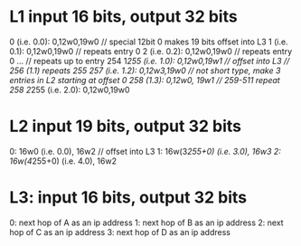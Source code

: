 # L1 input 16 bits, output 32 bits
0 (i.e. 0.0): 0,12w0,19w0 // special 12bit 0 makes 19 bits offset into L3
1 (i.e. 0.1): 0,12w0,19w0 // repeats entry 0
2 (i.e. 0.2): 0,12w0,19w0 // repeats entry 0
...
// repeats up to entry 254
1*255 (i.e. 1.0): 0,12w0,19w1 // offset into L3
// 256 (1.1) repeats 255
257 (i.e. 1.2): 0,12w3,19w0 // not short type, make 3 entries in L2 starting at offset 0
258 (1.3): 0,12w0, 19w1
// 259-511 repeat 258
2*255 (i.e. 2.0): 0,12w0,19w0

# L2 input 19 bits, output 32 bits
0: 16w0 (i.e. 0.0), 16w2 // offset into L3
1: 16w(3*255+0) (i.e. 3.0), 16w3
2: 16w(4*255+0) (i.e. 4.0), 16w2

# L3: input 16 bits, output 32 bits
0: next hop of A as an ip address
1: next hop of B as an ip address
2: next hop of C as an ip address
3: next hop of D as an ip address
